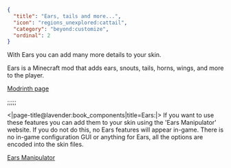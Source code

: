 ```json
{
  "title": "Ears, tails and more...",
  "icon": "regions_unexplored:cattail",
  "category": "beyond:customize",
  "ordinal": 2
}
```

With Ears you can add many more details to your skin.


Ears is a Minecraft mod that adds ears, snouts, tails, horns, wings, and more to the player.


[Modrinth page](https://modrinth.com/mod/ears)

;;;;;

<|page-title@lavender:book_components|title=Ears:|>
If you want to use these features you can add them to your skin using the 'Ears Manipulator' website. If you do not do this, no Ears features will appear in-game. There is no in-game configuration GUI or anything for Ears, all the options are encoded into the skin files. 


[Ears Manipulator](https://ears.unascribed.com/manipulator)